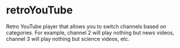 # retroYouTube
Retro YouTube player that allows you to switch channels based on categories.  For example, channel 2 will play nothing but news videos, channel 3 will play nothing but science videos, etc. 
